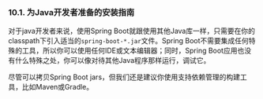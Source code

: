 ### 10.1. 为Java开发者准备的安装指南

对于java开发者来说，使用Spring Boot就跟使用其他Java库一样，只需要在你的classpath下引入适当的`spring-boot-*.jar`文件。Spring Boot不需要集成任何特殊的工具，所以你可以使用任何IDE或文本编辑器；同时，Spring Boot应用也没有什么特殊之处，你可以像对待其他Java程序那样运行，调试它。

尽管可以拷贝Spring Boot jars，但我们还是建议你使用支持依赖管理的构建工具，比如Maven或Gradle。
